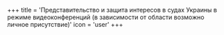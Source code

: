 +++
title = 'Представительство и защита интересов в судах Украины в режиме видеоконференций (в зависимости от области возможно личное присутствие)'
icon = 'user'
+++